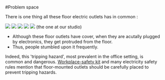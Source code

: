 #Problem space
<html>

There is one thing all these floor electric outlets has in common :

<img src = 'http://i794.photobucket.com/albums/yy223/histokitch/kitchen/DSC_0023.jpg'>
<img src = 'http://hyperline.com/info/floor/img/outlet-1.jpg'>
<img src = 'http://www.garvinindustries.com/images/itemimages/fbcvss-g-kit.jpg'>
<img src = 'http://upload.wikimedia.org/wikipedia/commons/c/c5/Electrical_outlet_in_floor.jpg'>
<img src = 'http://i1121.photobucket.com/albums/l516/Youshare_Mobileapp/DSC_0088_zpsc69f1320.jpg'>
(the one at our studio)

- Although these floor outlets have cover, when they are acutally plugged by electronics, they get protruded from the floor.
- Thus, people stumbled upon it frequently.

Indeed, this 'tripping hazard', most prevalent in the office setting, is common and dangerous.
<a href = 'https://www.nonprofitrisk.org/tools/workplace-safety/public-sector/topics/el/office-ps.htm'>Workplace-safety kit</a> and many electricity safety rules mention that floor-mounted outlets should be carefully placed to prevent tripping hazards.


</html>
